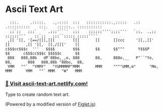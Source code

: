 # Ascii Text Art

````
  :::.     .:::::.   .,-::::  :::   :::::::::::.,:::::   .::      .::::::::::    :::.    ::::::.. :::::::::::
  ;;`;;   ;;;`   ` ,;;;'```'  ;;;    ;;;;;;'''';;;;'''   `;;,  .,;; ;;;;;;'''    ;;`;;   ;;;``;;;;; ;;;;;''''
 ,[[ '[[, '[==/[[[,[[[        [[[       [[      [[ccc     '[[,,[['     [[       ,[[ '[[,  [[,/[[['    [[
c$$$cc$$$c  '''   $$$$        $$$       $$      $$"""      Y$$$P       $$      c$$$cc$$$c $$$$$c      $$
 888   888,88b   dP`88bo,_,o, 888       88,     888o,__   P"``"Yo,     88,       888   888,88b "88bo,  88,
 YMM   ""`  "YMMY"   "YUMMMMP"MMM       MMM     """"UMM,m"      "Mm,   MMM      YMM   ""` MMM   "W"   MMM
````

### **[💬 Visit ascii-text-art.netlify.com!](http://ascii-text-art.netlify.com)**

Type to create random text art.

(Powered by a modified version of [Figlet.js](https://github.com/scottgonzalez/figlet-js))
